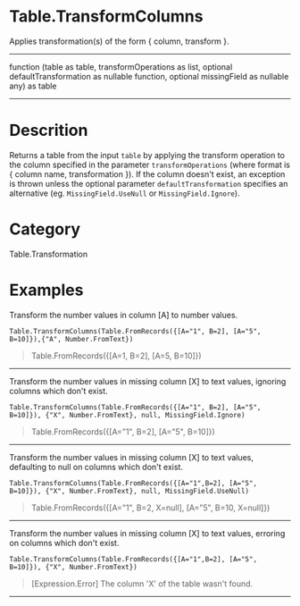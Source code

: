 ﻿# Table.TransformColumns
Applies transformation(s) of the form { column, transform }.
***
function (table as table, transformOperations as list, optional defaultTransformation as nullable function, optional missingField as nullable any) as table
***
# Descrition 
Returns a table from the input <code>table</code> by applying the transform operation to the column specified in the parameter <code>transformOperations</code> (where format is { column name, transformation }).
    If the column doesn't exist, an exception is thrown unless the optional parameter <code>defaultTransformation</code> specifies an alternative (eg. <code>MissingField.UseNull</code> or <code>MissingField.Ignore</code>).
# Category 
Table.Transformation
# Examples 
Transform the number values in column [A] to number values.
```
Table.TransformColumns(Table.FromRecords({[A="1", B=2], [A="5", B=10]}),{"A", Number.FromText})
```
> Table.FromRecords({[A=1, B=2], [A=5, B=10]})
***
Transform the number values in missing column [X] to text values, ignoring columns which don't exist.
```
Table.TransformColumns(Table.FromRecords({[A="1", B=2], [A="5", B=10]}), {"X", Number.FromText}, null, MissingField.Ignore)
```
> Table.FromRecords({[A="1", B=2], [A="5", B=10]})
***
Transform the number values in missing column [X] to text values, defaulting to null on columns which don't exist.
```
Table.TransformColumns(Table.FromRecords({[A="1",B=2], [A="5", B=10]}), {"X", Number.FromText}, null, MissingField.UseNull)
```
> Table.FromRecords({[A="1", B=2, X=null], [A="5", B=10, X=null]})
***
Transform the number values in missing column [X] to text values, erroring on columns which don't exist.
```
Table.TransformColumns(Table.FromRecords({[A="1",B=2], [A="5", B=10]}), {"X", Number.FromText})
```
> [Expression.Error] The column 'X' of the table wasn't found.
***
